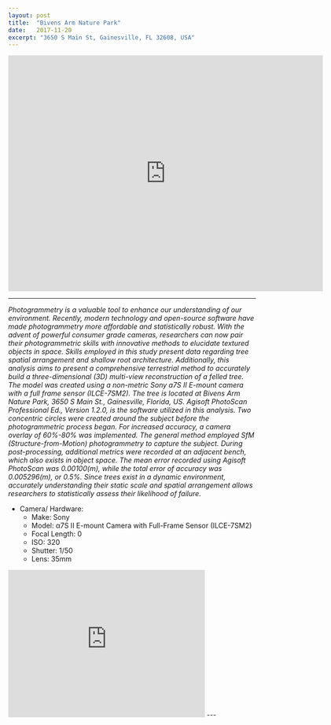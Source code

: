 ```yaml
---
layout: post
title:  "Bivens Arm Nature Park"
date:   2017-11-20
excerpt: "3650 S Main St, Gainesville, FL 32608, USA"
---
```


<iframe width="640" height="480" src="https://poly.google.com/view/cf-uZLw3h6F/embed" frameborder="0" allowvr allowfullscreen mozallowfullscreen="true" webkitallowfullscreen="true" onmousewheel=""></iframe>

---

_Photogrammetry is a valuable tool to enhance our understanding of our environment. Recently, modern technology and open-source software have made photogrammetry more affordable and statistically robust. With the advent of powerful consumer grade cameras, researchers can now pair their photogrammetric skills with innovative methods to elucidate textured objects in space. Skills employed in this study present data regarding tree spatial arrangement and shallow root architecture. Additionally, this analysis aims to present a comprehensive terrestrial method to accurately build a three-dimensional (3D) multi-view reconstruction of a felled tree. The model was created using a non-metric Sony a7S II E-mount camera with a full frame sensor (ILCE-7SM2). The tree is located at Bivens Arm Nature Park, 3650 S Main St., Gainesville, Florida, US. Agisoft PhotoScan Professional Ed., Version 1.2.0, is the software utilized in this analysis. Two concentric circles were created around the subject before the photogrammetric process began. For increased accuracy, a camera overlay of 60%-80% was implemented. The general method employed SfM (Structure-from-Motion) photogrammetry to capture the subject. During post-processing, additional metrics were recorded at an adjacent bench, which also exists in object space. The mean error recorded using Agisoft PhotoScan was 0.00100(m), while the total error of accuracy was 0.005296(m), or 0.5%. Since trees exist in a dynamic environment, accurately understanding their static scale and spatial arrangement allows researchers to statistically assess their likelihood of failure._

* Camera/ Hardware:
	* Make: Sony
	* Model: α7S II E-mount Camera with Full-Frame Sensor (ILCE-7SM2)
	* Focal Length: 0
	* ISO: 320
	* Shutter: 1/50
	* Lens: 35mm 

<iframe src="https://www.google.com/maps/embed?pb=!1m18!1m12!1m3!1d3468.431427479166!2d-82.33584788553821!3d29.620210445444297!2m3!1f0!2f0!3f0!3m2!1i1024!2i768!4f13.1!3m3!1m2!1s0x88e8a3b1c6e7956d%3A0x3680fbebab4e1c3f!2sBivens+Arm+Nature+Park!5e0!3m2!1sen!2sus!4v1512696257935" width="400" height="300" frameborder="0" style="border:0" allowfullscreen></iframe>
---